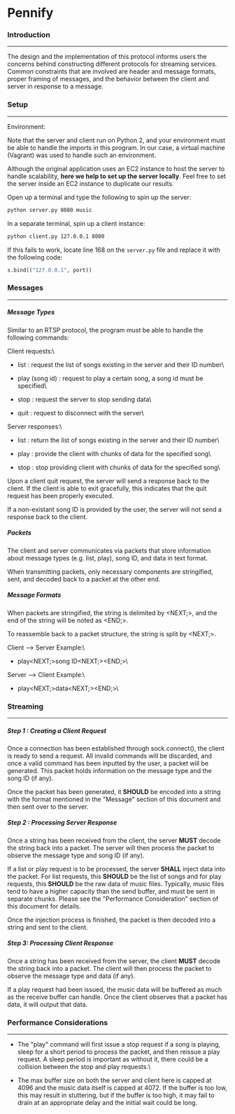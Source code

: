 # Pennify 

### Introduction
-----
The design and the implementation of this protocol informs users the concerns behind constructing different protocols for streaming services. Common constraints that are involved are header and message formats, proper framing of messages, and the behavior between the client and server in response to a message. 

### Setup
-----
Environment:

Note that the server and client run on Python 2, and your environment must be able to handle the imports in this program. In our case, a virtual machine (Vagrant) was used to handle such an environment. 

Although the original application uses an EC2 instance to host the server to handle scalability, **here we help to set up the server locally**. Feel free to set the server inside an EC2 instance to duplicate our results. 

Open up a terminal and type the following to spin up the server:  

```bash
python server.py 8080 music
``` 

In a separate terminal, spin up a client instance: 

```bash
python client.py 127.0.0.1 8080
```

If this fails to work, locate line 168 on the `server.py` file and replace it with the following code:

```python
s.bind(("127.0.0.1", port))
```

### Messages
-----
##### Message Types

Similar to an RTSP protocol, the program must be able to handle the following commands: 

Client requests:\

  - list : request the list of songs existing in the server and their ID number\

  - play (song id) : request to play a certain song, a song id must be specified\

  - stop : request the server to stop sending data\

  - quit : request to disconnect with the server\


Server responses:\

  - list : return the list of songs existing in the server and their ID number\

  - play : provide the client with chunks of data for the specified song\

  - stop : stop providing client with chunks of data for the specified song\ 


Upon a client quit request, the server will send a response back to the client. If the client is able to exit gracefully, this indicates that the quit request has been properly executed.   

If a non-existant song ID is provided by the user, the server will not send a response back to the client.  


##### Packets 

The client and server communicates via packets that store information about message types (e.g. list, play), song ID, and data in text format.

When transmitting packets, only necessary components are stringified, sent, and decoded back to a packet at the other end. 


##### Message Formats 

When packets are stringified, the string is delimited by <NEXT;>, and the end of the string will be noted as <END;>. 

To reassemble back to a packet structure, the string is split by <NEXT;>.  

Client --> Server Example:\

  
  - play<NEXT;>song ID<NEXT;><END;>\


Server --> Client Example:\

  
  - play<NEXT;>data<NEXT;><END;>\



### Streaming
-----
##### Step 1 : Creating a Client Request

Once a connection has been established through sock.connect(), the client is ready to send a request. All invalid commands will be discarded, and once a valid command has been inputted by the user, a packet will be generated. This packet holds information on the message type and the song ID (if any). 

Once the packet has been generated, it **SHOULD** be encoded into a string with the format mentioned in the "Message" section of this document and then sent over to the server.

##### Step 2 : Processing Server Response 

Once a string has been received from the client, the server **MUST** decode the string back into a packet. The server will then process the packet to observe the message type and song ID (if any). 

If a list or play request is to be processed, the server **SHALL** inject data into the packet. For list requests, this **SHOULD** be the list of songs and for play requests, this **SHOULD** be the raw data of music files. Typically, music files tend to have a higher capacity than the send buffer, and must be sent in separate chunks. Please see the "Performance Consideration" section of this document for details. 

Once the injection process is finished, the packet is then decoded into a string and sent to the client.

##### Step 3: Processing Client Response 

Once a string has been received from the server, the client **MUST** decode the string back into a packet. The client will then process the packet to observe the message type and data (if any). 

If a play request had been issued, the music data will be buffered as much as the receive buffer can handle. Once the client observes that a packet has data, it will output that data.  


### Performance Considerations
-----
  - The "play" command will first issue a stop request if a song is playing, sleep for a short period to process the packet, and then reissue a play request. A sleep period is important as without it, there could be a collision between the stop and play requests.\

  - The max buffer size on both the server and client here is capped at 4096 and the music data itself is capped at 4072. If the buffer is too low, this may result in stuttering, but if the buffer is too high, it may fail to drain at an appropriate delay and the initial wait could be long.   


